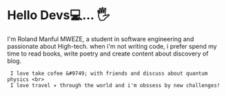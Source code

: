 # Hello Devs💻... 🖐


I'm Roland Manful MWEZE, a student in software engineering and passionate about High-tech.
when i'm not writing code, i prefer spend my time to read books, write poetry and create content about discovery of blog.

     I love take cofee &#9749; with friends and discuss about quantum physics <br>
     I love travel ✈ through the world and i'm obssess by new challenges!

